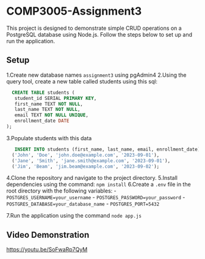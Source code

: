 # COMP3005-Assignment3
This project is designed to demonstrate simple CRUD operations on a PostgreSQL database using Node.js. Follow the steps below to set up and run the application.

## Setup

1.Create new database names `assignment3` using pgAdmin4
2.Using the query tool, create a new table called students using this sql:

 ```sql
   CREATE TABLE students (
    student_id SERIAL PRIMARY KEY,
    first_name TEXT NOT NULL,
    last_name TEXT NOT NULL,
    email TEXT NOT NULL UNIQUE,
    enrollment_date DATE
);
```

3.Populate students with this data 
  ```sql
     INSERT INTO students (first_name, last_name, email, enrollment_date) VALUES
    ('John', 'Doe', 'john.doe@example.com', '2023-09-01'),
    ('Jane', 'Smith', 'jane.smith@example.com', '2023-09-01'),
    ('Jim', 'Beam', 'jim.beam@example.com', '2023-09-02');
 ```
4.Clone the repository and navigate to the project directory.
5.Install dependencies using the command: `npm install`
6.Create a `.env` file in the root directory with the following variables:
    - `POSTGRES_USERNAME=your_username`
    - `POSTGRES_PASSWORD=your_password`
    - `POSTGRES_DATABASE=your_database_name`
    - `POSTGRES_PORT=5432`

7.Run the application using the command `node app.js`


## Video Demonstration
https://youtu.be/SoFwaRp7QyM